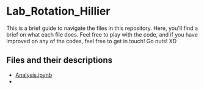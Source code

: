 # Lab_Rotation_Hillier
This is a brief guide to navigate the files in this repository.
Here, you'll find a brief on what each file does. 
Feel free to play with the code, and if you have improved on any of the codes, feel free to get in touch!
Go nuts! XD

## Files and their descriptions
* [Analysis.ipynb](https://github.com/TheGeekyWarren/Lab_Rotation_Hillier/blob/main/Analysis.ipynb)
* 
